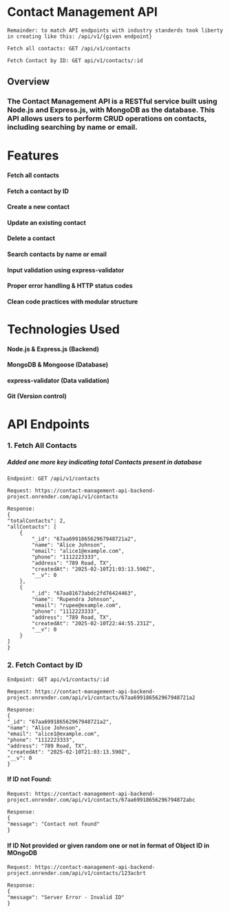 # Contact Management API
    Remainder: to match API endpoints with industry standerds took liberty in creating like this: /api/v1/{given endpoint}
    
    Fetch all contacts: GET /api/v1/contacts

    Fetch Contact by ID: GET api/v1/contacts/:id

## Overview

### The Contact Management API is a RESTful service built using Node.js and Express.js, with MongoDB as the database. This API allows users to perform CRUD operations on contacts, including searching by name or email.

# Features

#### Fetch all contacts
#### Fetch a contact by ID
#### Create a new contact
#### Update an existing contact
#### Delete a contact
#### Search contacts by name or email
#### Input validation using express-validator
#### Proper error handling & HTTP status codes
#### Clean code practices with modular structure

# Technologies Used

#### Node.js & Express.js (Backend)

#### MongoDB & Mongoose (Database)

#### express-validator (Data validation)

#### Git (Version control)

# API Endpoints

### 1. Fetch All Contacts
  ##### Added one more key indicating total Contacts present in database
    Endpoint: GET /api/v1/contacts

    Request: https://contact-management-api-backend-project.onrender.com/api/v1/contacts
    
    Response:
    {
    "totalContacts": 2,
    "allContacts": [
        {
            "_id": "67aa699186562967948721a2",
            "name": "Alice Johnson",
            "email": "alice1@example.com",
            "phone": "1112223333",
            "address": "789 Road, TX",
            "createdAt": "2025-02-10T21:03:13.590Z",
            "__v": 0
        },
        {
            "_id": "67aa81673abdc2fd76424463",
            "name": "Rupendra Johnson",
            "email": "rupee@example.com",
            "phone": "1112223333",
            "address": "789 Road, TX",
            "createdAt": "2025-02-10T22:44:55.231Z",
            "__v": 0
        }
    ]
    }
### 2. Fetch Contact by ID
    Endpoint: GET api/v1/contacts/:id

    Request: https://contact-management-api-backend-project.onrender.com/api/v1/contacts/67aa699186562967948721a2
    
    Response:
    {
    "_id": "67aa699186562967948721a2",
    "name": "Alice Johnson",
    "email": "alice1@example.com",
    "phone": "1112223333",
    "address": "789 Road, TX",
    "createdAt": "2025-02-10T21:03:13.590Z",
    "__v": 0
    }

  #### If ID not Found:
  
    Request: https://contact-management-api-backend-project.onrender.com/api/v1/contacts/67aa69918656296794872abc
    
    Response:
    {
    "message": "Contact not found"
    }

  #### If ID Not provided or given random one  or not in format of Object ID in MOngoDB
  
    Request: https://contact-management-api-backend-project.onrender.com/api/v1/contacts/123acbrt
    
    Response:
    {
    "message": "Server Error - Invalid ID"
    }
